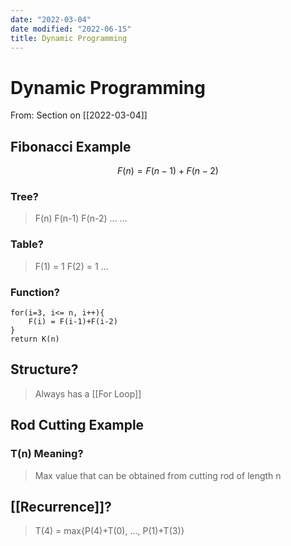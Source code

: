 ```yaml
---
date: "2022-03-04"
date modified: "2022-06-15"
title: Dynamic Programming
---
```


# Dynamic Programming
From: Section on [[2022-03-04]]

## Fibonacci Example
$$F(n)=F(n-1)+F(n-2)$$

### Tree?
> F(n)
> F(n-1) F(n-2)
> …        …

### Table?
> F(1) = 1
> F(2) = 1
> …

### Function?
```
for(i=3, i<= n, i++){
	F(i) = F(i-1)+F(i-2)
}
return K(n)

```

## Structure?
>Always has a [[For Loop]]

## Rod Cutting Example

### T(n) Meaning?
> Max value that can be obtained from cutting rod of length n

## [[Recurrence]]?
> T(4) = max{P(4)+T(0), …, P(1)+T(3)}

